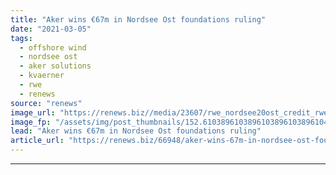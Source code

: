 ```yaml
---
title: "Aker wins €67m in Nordsee Ost foundations ruling"
date: "2021-03-05"
tags: 
  - offshore wind
  - nordsee ost
  - aker solutions
  - kvaerner
  - rwe
  - renews
source: "renews"
image_url: "https://renews.biz//media/23607/rwe_nordsee20ost_credit_rwe.jpeg?mode=crop&width=770&heightratio=0.6103896103896103896103896104&slimmage=true"
image_fp: "/assets/img/post_thumbnails/152.6103896103896103896103896104&slimmage=true"
lead: "Aker wins €67m in Nordsee Ost foundations ruling"
article_url: "https://renews.biz/66948/aker-wins-67m-in-nordsee-ost-foundations-ruling/"
---
```


---
